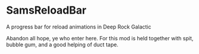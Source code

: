 # SamsReloadBar
A progress bar for reload animations in Deep Rock Galactic

Abandon all hope, ye who enter here. For this mod is held together with spit, bubble gum, and a good helping of duct tape. 
